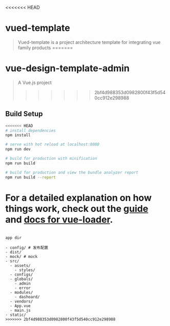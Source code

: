 <<<<<<< HEAD
# vued-template

> Vued-template is a project architecture template for integrating vue family products
=======
# vue-design-template-admin

> A Vue.js project
>>>>>>> 2bf4d988353d0982800f43f5d540cc912e298988

## Build Setup

``` bash
<<<<<<< HEAD
# install dependencies
npm install

# serve with hot reload at localhost:8080
npm run dev

# build for production with minification
npm run build

# build for production and view the bundle analyzer report
npm run build --report
```

For a detailed explanation on how things work, check out the [guide](http://vuejs-templates.github.io/webpack/) and [docs for vue-loader](http://vuejs.github.io/vue-loader).
=======

```

app dir

- config/ # 发布配置
- dist/ 
- mock/ # mock
- src/
  - assets/
    - styles/
  - configs/
  - globals/
    - admin
    - error
  - modules/
    - dashoard/
  - vendors/
  - App.vue
  - main.js
- static/
>>>>>>> 2bf4d988353d0982800f43f5d540cc912e298988
